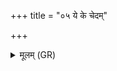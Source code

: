 +++
title = "०५ ये के चेदम्"

+++
<details><summary>मूलम् (GR)</summary>

ये के चेदम् उपासौषुर्  
वातस्येव पृथग् यतः ।  
अङ्गो नु सर्वे ब्रूत-  
-आहेयम् अरसं विषम् ॥
</details>